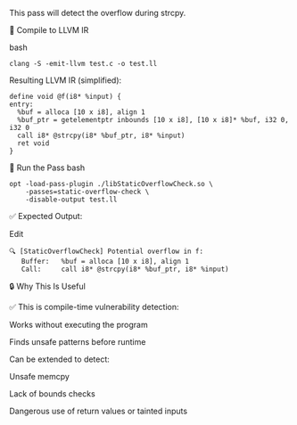This pass will detect the overflow during strcpy.


🔧 Compile to LLVM IR

bash

```
clang -S -emit-llvm test.c -o test.ll
```

Resulting LLVM IR (simplified):

```
define void @f(i8* %input) {
entry:
  %buf = alloca [10 x i8], align 1
  %buf_ptr = getelementptr inbounds [10 x i8], [10 x i8]* %buf, i32 0, i32 0
  call i8* @strcpy(i8* %buf_ptr, i8* %input)
  ret void
}
```
🚀 Run the Pass
bash

```
opt -load-pass-plugin ./libStaticOverflowCheck.so \
    -passes=static-overflow-check \
    -disable-output test.ll
```

✅ Expected Output:

Edit
```
🔍 [StaticOverflowCheck] Potential overflow in f:
   Buffer:   %buf = alloca [10 x i8], align 1
   Call:     call i8* @strcpy(i8* %buf_ptr, i8* %input)
```


🔒 Why This Is Useful

✅ This is compile-time vulnerability detection:

Works without executing the program

Finds unsafe patterns before runtime

Can be extended to detect:

Unsafe memcpy

Lack of bounds checks

Dangerous use of return values or tainted inputs